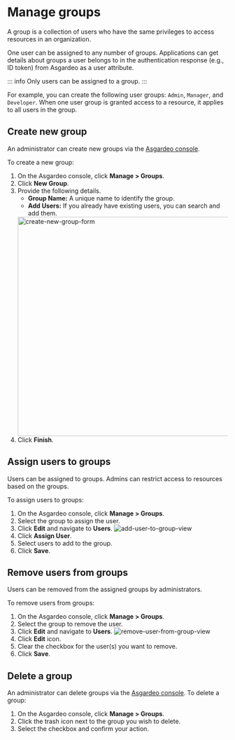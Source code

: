 # Manage groups

A group is a collection of users who have the same privileges to access resources in an organization.

One user can be assigned to any number of groups. Applications can get details about groups a user belongs to in the authentication response (e.g., ID token) from Asgardeo as a user attribute.

::: info
Only <a :href="$withBase('/guides/users/manage-customers/')">users</a> can be assigned to a group.
:::

For example, you can create the following user groups: `Admin`, `Manager`, and `Developer`. When one user group is granted access to a resource, it applies to all users in the group.

## Create new group
An administrator can create new groups via the [Asgardeo console](https://console.asgardeo.io).

To create a new group:
1. On the Asgardeo console, click **Manage > Groups**.
2. Click **New Group**.
3. Provide the following details.
    - **Group Name:** A unique name to identify the group.
    - **Add Users:** If you already have existing users, you can search and add them.
    <img :src="$withBase('/assets/img/guides/groups/create-new-group-form.png')" alt="create-new-group-form" width="500">
4. Click **Finish**.

## Assign users to groups
Users can be assigned to groups. Admins can restrict access to resources based on the groups.

To assign users to groups:
1. On the Asgardeo console, click **Manage > Groups**.
2. Select the group to assign the user.
3. Click **Edit** and navigate to **Users**.
     <img :src="$withBase('/assets/img/guides/groups/add-user-to-group-view.png')" alt="add-user-to-group-view">
4. Click **Assign User**.
5. Select users to add to the group.
6. Click **Save**.

## Remove users from groups
<a :href="$withBase('/guides/users/manage-customers/')">Users</a> can be removed from the assigned groups by administrators.

To remove users from groups:
1. On the Asgardeo console, click **Manage > Groups**.
2. Select the group to remove the user.
3. Click **Edit** and navigate to **Users**.
    <img :src="$withBase('/assets/img/guides/groups/remove-user-from-group-view.png')" alt="remove-user-from-group-view">
4. Click **Edit** icon.
5. Clear the checkbox for the user(s) you want to remove.
6. Click **Save**.

## Delete a group
An administrator can delete groups via the [Asgardeo console](https://console.asgardeo.io).
To delete a group:
1. On the Asgardeo console, click **Manage > Groups**.
2. Click the trash icon next to the group you wish to delete.
3. Select the checkbox and confirm your action.